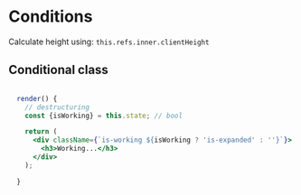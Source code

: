 # Conditions

Calculate height using: `this.refs.inner.clientHeight`

## Conditional class

```jsx

  render() {
    // destructuring
    const {isWorking} = this.state; // bool

    return (
      <div className={`is-working ${isWorking ? 'is-expanded' : ''}`}>
        <h3>Working...</h3>
      </div>
    );

  }
```
